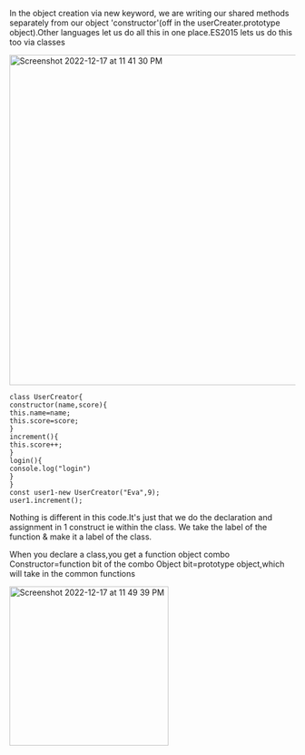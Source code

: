 In the object creation via new keyword, we are writing our shared methods separately from 
our object 'constructor'(off in the userCreater.prototype object).Other languages let us do all this in one place.ES2015 lets us do this too
via classes

<img width="581" alt="Screenshot 2022-12-17 at 11 41 30 PM" src="https://user-images.githubusercontent.com/32058209/208255630-8a5fd4f0-759c-4975-b5cd-89f029518127.png">

```
class UserCreator{
constructor(name,score){
this.name=name;
this.score=score;
}
increment(){
this.score++;
}
login(){
console.log("login")
}
}
const user1-new UserCreator("Eva",9);
user1.increment();
```
Nothing is different in this code.It's just that we do the declaration and assignment in 1 construct ie within the class.
We take the label of the function & make it a label of the class.

When you declare a class,you get a function object combo
Constructor=function bit of the combo
Object bit=prototype object,which will take in the common functions

<img width="280" alt="Screenshot 2022-12-17 at 11 49 39 PM" src="https://user-images.githubusercontent.com/32058209/208255907-78b445fe-6ffd-466f-a0d6-3baf0d9769ff.png">
